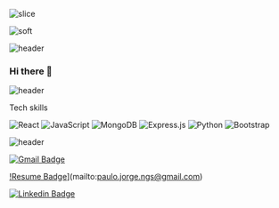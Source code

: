 ![slice](https://capsule-render.vercel.app/api?type=slice&color=ffe53d&text=Zach%20Dive&fontSize=40&fontColor=121111&animation=twinkling)

![soft](https://capsule-render.vercel.app/api?type=soft&color=ffe53d&text=Zach%20Dive&fontSize=40&fontColor=121111&animation=twinkling)

 ![header](https://capsule-render.vercel.app/api?type=transparent&height=75&section=header&text=Skills&fontSize=20&fontColor=3a2961&animation=twinkling&fontAlign=50)


### Hi there 👋



![header](https://capsule-render.vercel.app/api?type=transparent&height=75&section=header&text=Skills&fontSize=20&fontColor=3a2961&animation=twinkling&fontAlign=50)

Tech skills


![React](https://img.shields.io/badge/react-EDF0F2.svg?style=for-the-badge&logo=react&logoColor=%2361DAFB)
![JavaScript](https://img.shields.io/badge/javascript-EDF0F2.svg?style=for-the-badge&logo=javascript&logoColor=%23F7DF1E)
![MongoDB](https://img.shields.io/badge/MongoDB-EDF0F2.svg?style=for-the-badge&logo=mongodb&logoColor=%234ea94b)
![Express.js](https://img.shields.io/badge/express.js-EDF0F2.svg?style=for-the-badge&logo=express&logoColor=%23404d59)
![Python](https://img.shields.io/badge/python-EDF0F2.svg?style=for-the-badge&logo=python&logoColor=ffdd54)
![Bootstrap](https://img.shields.io/badge/Product_Manager-EDF0F2.svg?style=for-the-badge)



![header](https://capsule-render.vercel.app/api?type=transparent&height=75&section=header&text=Connect&fontSize=20&fontColor=3a2961&animation=twinkling&fontAlign=50)


[![Gmail Badge](https://img.shields.io/badge/-paulo.jorge.ngs@gmail.com-EDF0F2?style=flat-square&logo=Gmail&logoColor=red&link=mailto:paulo.jorge.ngs@gmail.com)](mailto:paulo.jorge.ngs@gmail.com)

[!Resume Badge](https://img.shields.io/badge/-Resume-EDF0F2?style=flat-square&logo=Gmail&logoColor=red&link=mailto:paulo.jorge.ngs@gmail.com)](mailto:paulo.jorge.ngs@gmail.com)

[![Linkedin Badge](https://img.shields.io/badge/-Zach_Dive-EDF0F2?style=flat-square&logo=Linkedin&logoColor=red&link=https://www.linkedin.com/in/paulo-j-santos/)](https://www.linkedin.com/in/paulo-j-santos/) 

